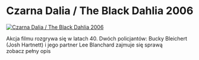Czarna Dalia / The Black Dahlia 2006 
=============
[![Czarna Dalia / The Black Dahlia 2006 ](http://vidos.pl/images/player.gif)](http://vidos.pl/czarna-dalia-the-black-dahlia-2006)

 Akcja filmu rozgrywa się w latach 40. Dwóch policjantów: Bucky Bleichert (Josh Hartnett) i jego partner Lee Blanchard zajmuje się sprawą zobacz pełny opis
